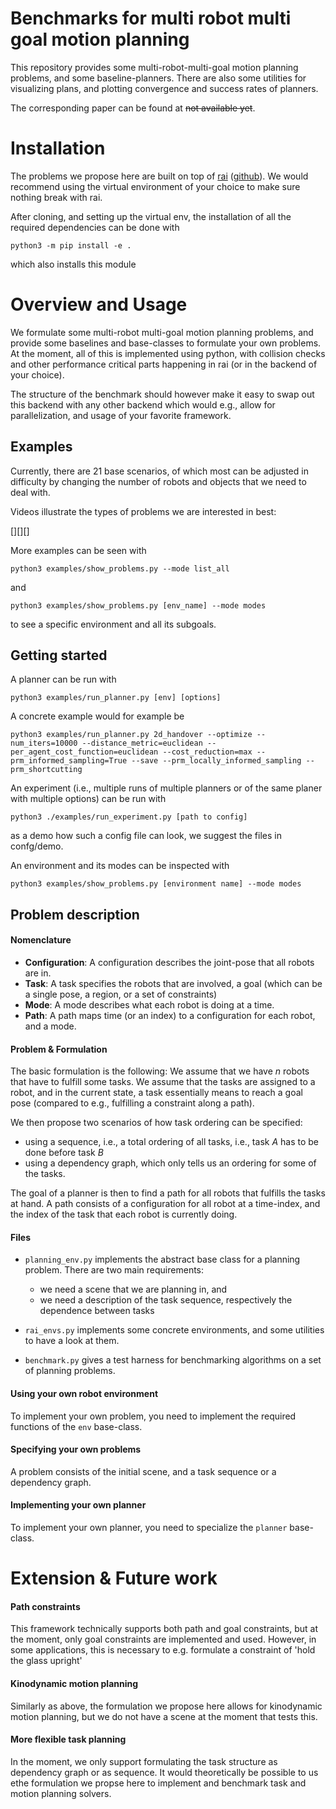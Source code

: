 # Benchmarks for multi robot multi goal motion planning

This repository provides some multi-robot-multi-goal motion planning problems, and some baseline-planners.
There are also some utilities for visualizing plans, and plotting convergence and success rates of planners.

The corresponding paper can be found at ~~not available yet~~.

# Installation
The problems we propose here are built on top of [rai](https://marctoussaint.github.io/robotic/index.html) ([github](https://github.com/MarcToussaint/robotic)). We would recommend using the virtual environment of your choice to make sure nothing break with rai.

After cloning, and setting up the virtual env, the installation of all the required dependencies can be done with

```
python3 -m pip install -e .
```

which also installs this module

# Overview and Usage

We formulate some multi-robot multi-goal motion planning problems, and provide some baselines and base-classes to formulate your own problems.
At the moment, all of this is implemented using python, with collision checks and other performance critical parts happening in rai (or in the backend of your choice).

The structure of the benchmark should however make it easy to swap out this backend with any other backend which would e.g., allow for parallelization, and usage of your favorite framework.

## Examples
Currently, there are 21 base scenarios, of which most can be adjusted in difficulty by changing the number of robots and objects that we need to deal with.

Videos illustrate the types of problems we are interested in best:

[][][]

More examples can be seen with

```
python3 examples/show_problems.py --mode list_all
```

and 

```
python3 examples/show_problems.py [env_name] --mode modes
```

to see a specific environment and all its subgoals.

## Getting started

A planner can be run with 

```
python3 examples/run_planner.py [env] [options]
```

A concrete example would for example be

```
python3 examples/run_planner.py 2d_handover --optimize --num_iters=10000 --distance_metric=euclidean --per_agent_cost_function=euclidean --cost_reduction=max --prm_informed_sampling=True --save --prm_locally_informed_sampling --prm_shortcutting
```

An experiment (i.e., multiple runs of multiple planners or of the same planer with multiple options) can be run with 

```
python3 ./examples/run_experiment.py [path to config]
```

as a demo how such a config file can look, we suggest the files in confg/demo.

An environment and its modes can be inspected with

```
python3 examples/show_problems.py [environment name] --mode modes
```

## Problem description

#### Nomenclature

- **Configuration**: A configuration describes the joint-pose that all robots are in.
- **Task**: A task specifies the robots that are involved, a goal (which can be a single pose, a region, or a set of constraints)
- **Mode**: A mode describes what each robot is doing at a time.
- **Path**: A path maps time (or an index) to a configuration for each robot, and a mode.

#### Problem & Formulation

The basic formulation is the following: We assume that we have $n$ robots that have to fulfill some tasks.
We assume that the tasks are assigned to a robot, and in the current state, a task essentially means to reach a goal pose (compared to e.g., fulfilling a constraint along a path).

We then propose two scenarios of how task ordering can be specified:
- using a sequence, i.e., a total ordering of all tasks, i.e., task $A$ has to be done before task $B$
- using a dependency graph, which only tells us an ordering for some of the tasks.

The goal of a planner is then to find a path for all robots that fulfills the tasks at hand.
A path consists of a configuration for all robot at a time-index, and the index of the task that each robot is currently doing.

#### Files

- `planning_env.py` implements the abstract base class for a planning problem.
There are two main requirements:
  - we need a scene that we are planning in, and
  - we need a description of the task sequence, respectively the dependence between tasks

- `rai_envs.py` implements some concrete environments, and some utilities to have a look at them.

- `benchmark.py` gives a test harness for benchmarking algorithms on a set of planning problems.

#### Using your own robot environment

To implement your own problem, you need to implement the required functions of the `env` base-class.

#### Specifying your own problems

A problem consists of the initial scene, and a task sequence or a dependency graph.

#### Implementing your own planner

To implement your own planner, you need to specialize the `planner` base-class.

# Extension & Future work

#### Path constraints
This framework technically supports both path and goal constraints, but at the moment, only goal constraints are implemented and used.
However, in some applications, this is necessary to e.g. formulate a constraint of 'hold the glass upright'

#### Kinodynamic motion planning
Similarly as above, the formulation we propose here allows for kinodynamic motion planning, but we do not have a scene at the moment that tests this.

#### More flexible task planning
In the moment, we only support formulating the task structure as dependency graph or as sequence.
It would theoretically be possible to us ethe formulation we propse here to implement and benchmark task and motion planning solvers.